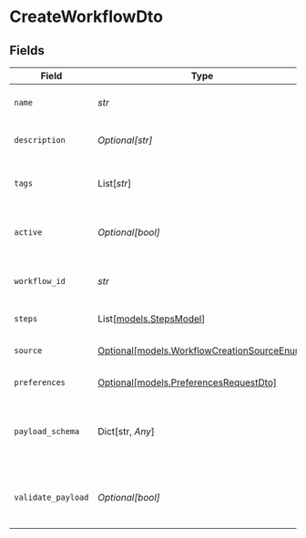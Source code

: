 # CreateWorkflowDto


## Fields

| Field                                                                                  | Type                                                                                   | Required                                                                               | Description                                                                            |
| -------------------------------------------------------------------------------------- | -------------------------------------------------------------------------------------- | -------------------------------------------------------------------------------------- | -------------------------------------------------------------------------------------- |
| `name`                                                                                 | *str*                                                                                  | :heavy_check_mark:                                                                     | Name of the workflow                                                                   |
| `description`                                                                          | *Optional[str]*                                                                        | :heavy_minus_sign:                                                                     | Description of the workflow                                                            |
| `tags`                                                                                 | List[*str*]                                                                            | :heavy_minus_sign:                                                                     | Tags associated with the workflow                                                      |
| `active`                                                                               | *Optional[bool]*                                                                       | :heavy_minus_sign:                                                                     | Whether the workflow is active                                                         |
| `workflow_id`                                                                          | *str*                                                                                  | :heavy_check_mark:                                                                     | Unique identifier for the workflow                                                     |
| `steps`                                                                                | List[[models.StepsModel](../models/stepsmodel.md)]                                     | :heavy_check_mark:                                                                     | Steps of the workflow                                                                  |
| `source`                                                                               | [Optional[models.WorkflowCreationSourceEnum]](../models/workflowcreationsourceenum.md) | :heavy_minus_sign:                                                                     | Source of workflow creation                                                            |
| `preferences`                                                                          | [Optional[models.PreferencesRequestDto]](../models/preferencesrequestdto.md)           | :heavy_minus_sign:                                                                     | Workflow preferences                                                                   |
| `payload_schema`                                                                       | Dict[str, *Any*]                                                                       | :heavy_minus_sign:                                                                     | The payload JSON Schema for the workflow                                               |
| `validate_payload`                                                                     | *Optional[bool]*                                                                       | :heavy_minus_sign:                                                                     | Enable or disable payload schema validation                                            |